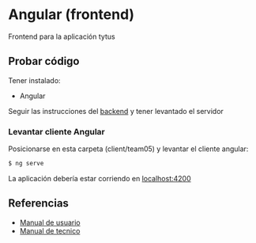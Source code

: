 # Angular (frontend)
Frontend para la aplicación tytus

## Probar código
Tener instalado:
* Angular

Seguir las instrucciones del [backend](../../server/team05) y tener levantado el servidor


### Levantar cliente Angular
Posicionarse en esta carpeta (client/team05) y levantar el cliente angular:

```cmd
$ ng serve
```

La aplicación debería estar corriendo en [localhost:4200](http://localhost:4200)

## Referencias
* [Manual de usuario](USUARIO.md)
* [Manual de tecnico](TECNICO.md)